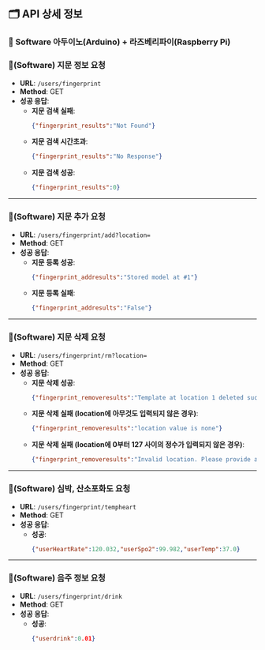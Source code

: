 ## 🗂️ API 상세 정보
### 📘 Software 아두이노(Arduino) + 라즈베리파이(Raspberry Pi)
### 📘(Software) 지문 정보 요청
- **URL**: `/users/fingerprint`
- **Method**: GET
- **성공 응답**:
  - **지문 검색 실패**:
    ```json
    {"fingerprint_results":"Not Found"}
    ```
  - **지문 검색 시간초과**:
    ```json
    {"fingerprint_results":"No Response"}
    ```
  - **지문 검색 성공**:
    ```json
    {"fingerprint_results":0} 
    ```
* * *
### 📘(Software) 지문 추가 요청
- **URL**: `/users/fingerprint/add?location=`
- **Method**: GET
- **성공 응답**:
  - **지문 등록 성공**:
    ```json
    {"fingerprint_addresults":"Stored model at #1"}
    ```
  - **지문 등록 실패**:
    ```json
    {"fingerprint_addresults":"False"}
    ```  
* * *
### 📘(Software) 지문 삭제 요청
- **URL**: `/users/fingerprint/rm?location=`
- **Method**: GET
- **성공 응답**:
  - **지문 삭제 성공**:
    ```json
    {"fingerprint_removeresults":"Template at location 1 deleted successfully."}
    ```
  - **지문 삭제 실패 (location에 아무것도 입력되지 않은 경우)**:
    ```json
    {"fingerprint_removeresults":"location value is none"}
    ```
  - **지문 삭제 실패 (location에 0부터 127 사이의 정수가 입력되지 않은 경우)**:
    ```json
    {"fingerprint_removeresults":"Invalid location. Please provide a location between 0 and 127."}
    ```
* * *
### 📘(Software) 심박, 산소포화도 요청
- **URL**: `/users/fingerprint/tempheart`
- **Method**: GET
- **성공 응답**:
  - **성공**:
    ```json
    {"userHeartRate":120.032,"userSpo2":99.982,"userTemp":37.0}
    ```
* * *
### 📘(Software) 음주 정보 요청
- **URL**: `/users/fingerprint/drink`
- **Method**: GET
- **성공 응답**:
  - **성공**:
    ```json
    {"userdrink":0.01}
    ```
